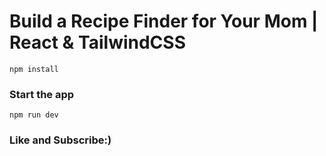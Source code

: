 # Build a Recipe Finder for Your Mom | React & TailwindCSS



```shell
npm install
```

### Start the app

```shell
npm run dev
```

### Like and Subscribe:)
